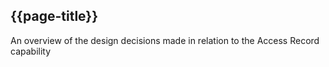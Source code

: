 ## {{page-title}}

An overview of the design decisions made in relation to the Access Record capability
